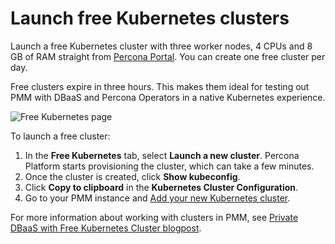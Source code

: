 # Launch free Kubernetes clusters

Launch a free Kubernetes cluster with three worker nodes, 4 CPUs and 8 GB of RAM straight from [Percona Portal](https://portal.percona.com). You can create one free cluster per day. 

Free clusters expire in three hours. This makes them ideal for testing out PMM with DBaaS and Percona Operators in a native Kubernetes experience. 


![Free Kubernetes page](../../portal-doc/docs/images/K8page.png)


To launch a free cluster:

1. In the **Free Kubernetes** tab, select **Launch a new cluster**. Percona Platform starts provisioning the cluster, which can take a few minutes.  
2. Once the cluster is created, click **Show kubeconfig**.
3. Click **Copy to clipboard** in the **Kubernetes Cluster Configuration**.
4. Go to your PMM instance and [Add your new Kubernetes cluster](https://docs.percona.com/percona-monitoring-and-management/using/dbaas.html#kubernetes-clusters).

For more information about working with clusters in PMM, see [Private DBaaS with Free Kubernetes Cluster blogpost](https://www.percona.com/blog/private-dbaas-with-free-kubernetes-cluster/).

